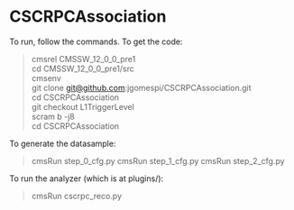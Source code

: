 # CSCRPCAssociation

To run, follow the commands.
To get the code:
> cmsrel CMSSW_12_0_0_pre1\
> cd CMSSW_12_0_0_pre1/src\
> cmsenv\
> git clone git@github.com:jgomespi/CSCRPCAssociation.git\
> cd CSCRPCAssociation\
> git checkout L1TriggerLevel\
> scram b -j8\
> cd CSCRPCAssociation

To generate the datasample:

>cmsRun step_0_cfg.py
>cmsRun step_1_cfg.py
>cmsRun step_2_cfg.py

To run the analyzer (which is at plugins/):
>cmsRun cscrpc_reco.py


